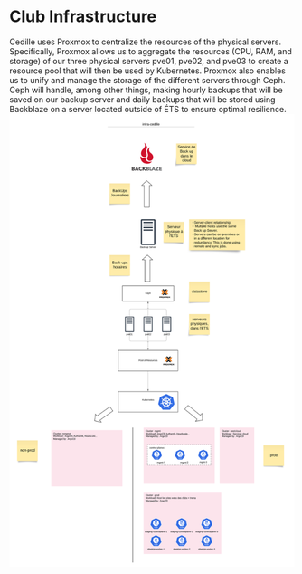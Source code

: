 # Club Infrastructure

Cedille uses Proxmox to centralize the resources of the physical servers. Specifically, Proxmox allows us to aggregate the resources (CPU, RAM, and storage) of our three physical servers pve01, pve02, and pve03 to create a resource pool that will then be used by Kubernetes. Proxmox also enables us to unify and manage the storage of the different servers through Ceph. Ceph will handle, among other things, making hourly backups that will be saved on our backup server and daily backups that will be stored using Backblaze on a server located outside of ÉTS to ensure optimal resilience.
![infra](img/infra-cedille.svg)
